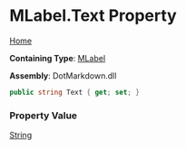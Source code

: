 # MLabel\.Text Property

[Home](../../../../README.md)

**Containing Type**: [MLabel](../README.md)

**Assembly**: DotMarkdown\.dll

```csharp
public string Text { get; set; }
```

### Property Value

[String](https://docs.microsoft.com/en-us/dotnet/api/system.string)

